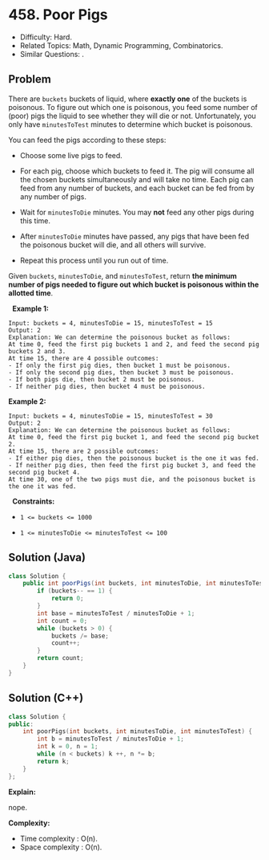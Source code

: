 # 458. Poor Pigs

- Difficulty: Hard.
- Related Topics: Math, Dynamic Programming, Combinatorics.
- Similar Questions: .

## Problem

There are ```buckets``` buckets of liquid, where **exactly one** of the buckets is poisonous. To figure out which one is poisonous, you feed some number of (poor) pigs the liquid to see whether they will die or not. Unfortunately, you only have ```minutesToTest``` minutes to determine which bucket is poisonous.

You can feed the pigs according to these steps:


	
- Choose some live pigs to feed.
	
- For each pig, choose which buckets to feed it. The pig will consume all the chosen buckets simultaneously and will take no time. Each pig can feed from any number of buckets, and each bucket can be fed from by any number of pigs.
	
- Wait for ```minutesToDie``` minutes. You may **not** feed any other pigs during this time.
	
- After ```minutesToDie``` minutes have passed, any pigs that have been fed the poisonous bucket will die, and all others will survive.
	
- Repeat this process until you run out of time.


Given ```buckets```, ```minutesToDie```, and ```minutesToTest```, return **the **minimum** number of pigs needed to figure out which bucket is poisonous within the allotted time**.

 
**Example 1:**

```
Input: buckets = 4, minutesToDie = 15, minutesToTest = 15
Output: 2
Explanation: We can determine the poisonous bucket as follows:
At time 0, feed the first pig buckets 1 and 2, and feed the second pig buckets 2 and 3.
At time 15, there are 4 possible outcomes:
- If only the first pig dies, then bucket 1 must be poisonous.
- If only the second pig dies, then bucket 3 must be poisonous.
- If both pigs die, then bucket 2 must be poisonous.
- If neither pig dies, then bucket 4 must be poisonous.
```

**Example 2:**

```
Input: buckets = 4, minutesToDie = 15, minutesToTest = 30
Output: 2
Explanation: We can determine the poisonous bucket as follows:
At time 0, feed the first pig bucket 1, and feed the second pig bucket 2.
At time 15, there are 2 possible outcomes:
- If either pig dies, then the poisonous bucket is the one it was fed.
- If neither pig dies, then feed the first pig bucket 3, and feed the second pig bucket 4.
At time 30, one of the two pigs must die, and the poisonous bucket is the one it was fed.
```

 
**Constraints:**


	
- ```1 <= buckets <= 1000```
	
- ```1 <= minutesToDie <= minutesToTest <= 100```



## Solution (Java)

```java
class Solution {
    public int poorPigs(int buckets, int minutesToDie, int minutesToTest) {
        if (buckets-- == 1) {
            return 0;
        }
        int base = minutesToTest / minutesToDie + 1;
        int count = 0;
        while (buckets > 0) {
            buckets /= base;
            count++;
        }
        return count;
    }
}
```

## Solution (C++)
```cpp
class Solution {
public:
	int poorPigs(int buckets, int minutesToDie, int minutesToTest) {
		int b = minutesToTest / minutesToDie + 1;
		int k = 0, n = 1;
		while (n < buckets) k ++, n *= b;
		return k;
	}
}; 
```

**Explain:**

nope.

**Complexity:**

* Time complexity : O(n).
* Space complexity : O(n).
